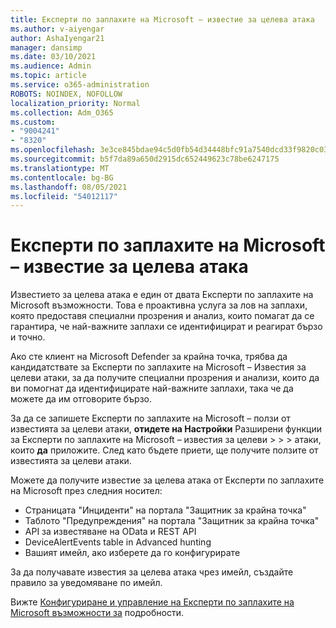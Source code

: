 ```yaml
---
title: Експерти по заплахите на Microsoft – известие за целева атака
ms.author: v-aiyengar
author: AshaIyengar21
manager: dansimp
ms.date: 03/10/2021
ms.audience: Admin
ms.topic: article
ms.service: o365-administration
ROBOTS: NOINDEX, NOFOLLOW
localization_priority: Normal
ms.collection: Adm_O365
ms.custom:
- "9004241"
- "8320"
ms.openlocfilehash: 3e3ce845bdae94c5d0fb54d34448bfc91a7540dcd33f9820c030406f19108f97
ms.sourcegitcommit: b5f7da89a650d2915dc652449623c78be6247175
ms.translationtype: MT
ms.contentlocale: bg-BG
ms.lasthandoff: 08/05/2021
ms.locfileid: "54012117"
---
```

# <a name="microsoft-threat-experts---targeted-attack-notification"></a>Експерти по заплахите на Microsoft – известие за целева атака

Известието за целева атака е един от двата Експерти по заплахите на Microsoft възможности. Това е проактивна услуга за лов на заплахи, която предоставя специални прозрения и анализ, които помагат да се гарантира, че най-важните заплахи се идентифицират и реагират бързо и точно.

Ако сте клиент на Microsoft Defender за крайна точка, трябва да кандидатствате за Експерти по заплахите на Microsoft – Известия за целеви атаки, за да получите специални прозрения и анализи, които да ви помогнат да идентифицирате най-важните заплахи, така че да можете да им отговорите бързо.

За да се запишете Експерти по заплахите на Microsoft – ползи от известията за целеви атаки, **отидете на Настройки** Разширени функции за Експерти по заплахите на Microsoft – известия за целеви  >    >    >  атаки, които **да** приложите. След като бъдете приети, ще получите ползите от известията за целеви атаки.

Можете да получите известие за целева атака от Експерти по заплахите на Microsoft през следния носител:

- Страницата "Инциденти" на портала "Защитник за крайна точка"
- Таблото "Предупреждения" на портала "Защитник за крайна точка"
- API за известяване на OData и REST API
- DeviceAlertEvents table in Advanced hunting
- Вашият имейл, ако изберете да го конфигурирате

За да получавате известия за целева атака чрез имейл, създайте правило за уведомяване по имейл. 

Вижте [Конфигуриране и управление на Експерти по заплахите на Microsoft възможности за](/windows/security/threat-protection/microsoft-defender-atp/configure-microsoft-threat-experts) подробности.

